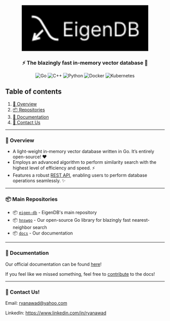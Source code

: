 <div align="center">
<img src="../assets/logo.svg" width="400px">

### ⚡ The blazingly fast in-memory vector database 🚀 

![Go](https://img.shields.io/badge/go-%2300ADD8.svg?style=for-the-badge&logo=go&logoColor=white)
![C++](https://img.shields.io/badge/c++-%2300599C.svg?style=for-the-badge&logo=c%2B%2B&logoColor=white)
![Python](https://img.shields.io/badge/python-3670A0?style=for-the-badge&logo=python&logoColor=ffdd54)
![Docker](https://img.shields.io/badge/docker-%230db7ed.svg?style=for-the-badge&logo=docker&logoColor=white)
![Kubernetes](https://img.shields.io/badge/kubernetes-%23326ce5.svg?style=for-the-badge&logo=kubernetes&logoColor=white)

</div>

## Table of contents

1. [🔎 Overview](#overview)
2. [📦 Repositories](#Repositories)
3. [📖 Documentation](#documentation)
4. [💬 Contact Us](#contact-us)
---

### 🔎 Overview
* A light-weight in-memory vector database written in Go. It’s entirely open-source! ❤️
* Employs an advanced algorithm to perform similarity search with the highest level of efficiency and speed. ⚡
* Features a robust [REST API](https://eigendb.mintlify.app/api-reference/api), enabling users to perform database operations seamlessly. ✨

---


### 📦 Main Repositories

- 📦 [`eigen-db`](https://github.com/Eigen-DB/eigen-db) - EigenDB's main repository
- 📦 [`hnswgo`](https://github.com/Eigen-DB/hnswgo) - Our open-source Go library for blazingly fast nearest-neighbor search
- 📦 [`docs`](https://github.com/Eigen-DB/docs) - Our documentation

---

### 📖 Documentation

Our official documentation can be found [here](https://eigendb.mintlify.app/)!

If you feel like we missed something, feel free to [contribute](https://github.com/Eigen-DB/docs) to the docs! 

---

### 💬 Contact Us!

Email: ryanawad@yahoo.com

LinkedIn: https://www.linkedin.com/in/ryanawad

